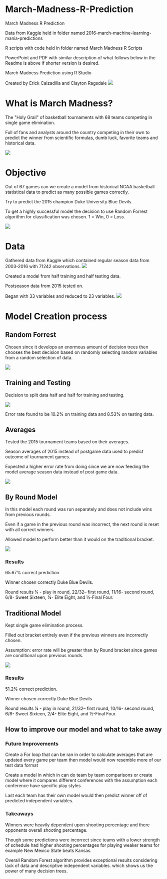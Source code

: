 # March-Madness-R-Prediction
March Madness R Prediction

Data from Kaggle held in folder named 2016-march-machine-learning-mania-predictions

R scripts with code held in folder named March Madness R Scripts

PowerPoint and PDF with similar description of what follows below in the Readme is above if shorter version is desired.

March Madness Prediction using R Studio

Created by Erick Calzadilla and Clayton Ragsdale
![](March%20Madness%20Images/Bracket.jpg)

# What is March Madness?

The "Holy Grail" of basketball tournaments with 68 teams competing in single game elimination.

Full of fans and analysts around the country competing in their own to predict the winner from scientific formulas, dumb luck, favorite teams and historical data.

![](March%20Madness%20Images/imgres-2.jpg)

# Objective 
Out of 67 games can we create a model from historical NCAA basketball statistical data to predict as many possible games correctly.

Try to predict the 2015 champion Duke University Blue Devils.

To get a highly successful model the decision to use Random Forrest algorithm for classification was chosen. 1 = Win, 0 = Loss.

![](March%20Madness%20Images/ncaa-march-madness-results-2015.jpg)

# Data
 Gathered data from Kaggle which contained regular season data from 2003-2016 with 71242 observations.
 ![](March%20Madness%20Images/imgres.png)
 
 Created a model from half training and half testing data.
 
 Postseason data from 2015 tested on.
 
 Began with 33 variables and reduced to 23 variables.
 ![](March%20Madness%20Images/Variables.png)
 
 # Model Creation process
 
 ## Random Forrest 
 Chosen since it develops an enormous amount of decision trees then chooses the best decision based on randomly selecting random variables from a random selection of data.
 
 ![](March%20Madness%20Images/imgres.jpg)
 
 ## Training and Testing
 Decision to split data half and half for training and testing.
 
 ![](March%20Madness%20Images/error%20rate.png)
 
 Error rate found to be 10.2% on training data and 8.53% on testing data.
 
 ## Averages
 Tested the 2015 tournament teams based on their averages.
 
 Season averages of 2015 instead of postgame data used to predict outcome of tournament games.
 
 Expected a higher error rate from doing since we are now feeding the model average season data instead of post game data.
 
 ![](March%20Madness%20Images/Averages.png)
 
 
 ## By Round Model
 In this model each round was run separately and does not include wins from previous rounds.
 
 Even if a game in the previous round was incorrect, the next round is reset with all correct winners.
 
 Allowed model to perform better than it would on the traditional bracket.
 
  ![](March%20Madness%20Images/Rounnd.png)
 
 ### Results
65.67% correct prediction.

Winner chosen correctly Duke Blue Devils.

Round results
¼ - play in round, 22/32– first round, 11/16- second round, 6/8- Sweet Sixteen, ¾- Elite Eight, and ½-Final Four.

## Traditional Model

Kept single game elimination process.

Filled out bracket entirely even if the previous winners are incorrectly chosen.

Assumption: error rate will be greater than by Round bracket since games are conditional upon previous rounds.

![](March%20Madness%20Images/trad.png)

### Results
51.2% correct prediction.

Winner chosen correctly Duke Blue Devils

Round results
¼ - play in round, 21/32– first round, 10/16- second round, 6/8- Sweet Sixteen, 2/4- Elite Eight, and ½-Final Four.

## How to improve our model and what to take away

### Future Improvements
Create a For loop that can be ran in order to calculate averages that are updated every game per team then model would now resemble more of our test data format

Create a model in which in can do team by team comparisons or create model where it compares different conferences with the assumption each conference have specific play styles

Last each team has their own model would then predict winner off of predicted independent variables.

### Takeaways
Winners were heavily dependent upon shooting percentage and there opponents overall shooting percentage.

Though some predictions were incorrect since teams with a lower strength of schedule had higher shooting percentages for playing weaker teams for example New Mexico State beats Kansas.

Overall Random Forest algorithm provides exceptional results considering lack of data and descriptive independent variables. which shows us the power of many decision trees.


